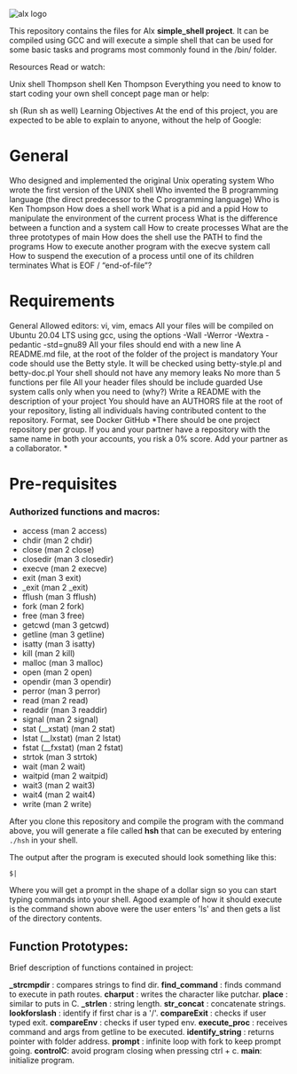 ![alx logo](https://secure.meetupstatic.com/photos/event/b/c/5/6/highres_475548214.jpeg)


This repository contains the files for Alx **simple_shell project**. It can be compiled using GCC and will execute a simple shell that can be used for some basic tasks and programs most commonly found in the /bin/ folder.

Resources
Read or watch:

Unix shell
Thompson shell
Ken Thompson
Everything you need to know to start coding your own shell concept page
man or help:

sh (Run sh as well)
Learning Objectives
At the end of this project, you are expected to be able to explain to anyone, without the help of Google:

# General
Who designed and implemented the original Unix operating system 
Who wrote the first version of the UNIX shell
Who invented the B programming language (the direct predecessor to the C programming language)
Who is Ken Thompson
How does a shell work
What is a pid and a ppid
How to manipulate the environment of the current process
What is the difference between a function and a system call
How to create processes
What are the three prototypes of main
How does the shell use the PATH to find the programs
How to execute another program with the execve system call
How to suspend the execution of a process until one of its children terminates
What is EOF / “end-of-file”?
# Requirements
General
Allowed editors: vi, vim, emacs
All your files will be compiled on Ubuntu 20.04 LTS using gcc, using the options -Wall -Werror -Wextra -pedantic -std=gnu89
All your files should end with a new line
A README.md file, at the root of the folder of the project is mandatory
Your code should use the Betty style. It will be checked using betty-style.pl and betty-doc.pl
Your shell should not have any memory leaks
No more than 5 functions per file
All your header files should be include guarded
Use system calls only when you need to (why?)
Write a README with the description of your project
You should have an AUTHORS file at the root of your repository, listing all individuals having contributed content to the repository. Format, see Docker
GitHub
*There should be one project repository per group. If you and your partner have a repository with the same name in both your accounts, you risk a 0% score. Add your partner as a collaborator. *

# Pre-requisites

### Authorized functions and macros:
- access (man 2 access)
- chdir (man 2 chdir)
- close (man 2 close)
- closedir (man 3 closedir)
- execve (man 2 execve)
- exit (man 3 exit)
- _exit (man 2 _exit)
- fflush (man 3 fflush)
- fork (man 2 fork)
- free (man 3 free)
- getcwd (man 3 getcwd)
- getline (man 3 getline)
- isatty (man 3 isatty)
- kill (man 2 kill)
- malloc (man 3 malloc)
- open (man 2 open)
- opendir (man 3 opendir)
- perror (man 3 perror)
- read (man 2 read)
- readdir (man 3 readdir)
- signal (man 2 signal)
- stat (__xstat) (man 2 stat)
- lstat (__lxstat) (man 2 lstat)
- fstat (__fxstat) (man 2 fstat)
- strtok (man 3 strtok)
- wait (man 2 wait)
- waitpid (man 2 waitpid)
- wait3 (man 2 wait3)
- wait4 (man 2 wait4)
- write (man 2 write)


After you clone this repository and compile the program with the command above, you will generate a file called **hsh** that can be executed by entering  ```./hsh``` in your shell.

The output after the program is executed should look something like this:
```
$|
```
Where you will get a prompt in the shape of a dollar sign so you can start typing commands into your shell.  Agood example of how it should execute is the command shown above were the user enters 'ls' and then gets a list of the directory contents.
## Function Prototypes:

Brief description of functions contained in project:

**_strcmpdir** :  compares strings to find dir.
**find_command** :  finds command to execute in path routes.
**charput** :  writes the character like putchar.
**place** :  similar to puts in C.
**_strlen** :  string length.
**str_concat** :  concatenate strings.
**lookforslash** :  identify if first char is a '/'.
**compareExit** :  checks if user typed exit.
**compareEnv** :  checks if user typed env.
**execute_proc** :  receives command and args from getline to be executed.
**identify_string** :  returns pointer with folder address.
**prompt** :  infinite loop with fork to keep prompt going.
**controlC**: avoid program closing when pressing ctrl + c.
**main**: initialize program.
